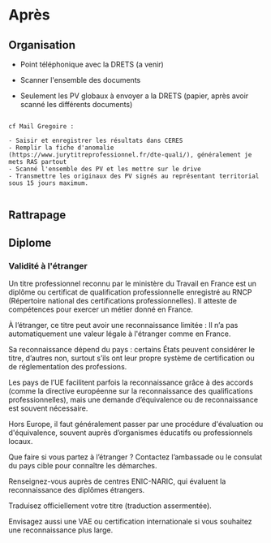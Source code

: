 # Après

## Organisation


- Point téléphonique avec la DRETS (a venir)

- Scanner l'ensemble des documents

- Seulement les PV globaux à envoyer a la DRETS (papier, après avoir scanné les différents documents)

```{note}

cf Mail Gregoire : 

- Saisir et enregistrer les résultats dans CERES
- Remplir la fiche d'anomalie (https://www.jurytitreprofessionnel.fr/dte-quali/), généralement je mets RAS partout
- Scanné l'ensemble des PV et les mettre sur le drive
- Transmettre les originaux des PV signés au représentant territorial sous 15 jours maximum.


```


## Rattrapage

## Diplome

### Validité à l'étranger

Un titre professionnel reconnu par le ministère du Travail en France est un diplôme ou certificat de qualification professionnelle enregistré au RNCP (Répertoire national des certifications professionnelles). Il atteste de compétences pour exercer un métier donné en France.

À l’étranger, ce titre peut avoir une reconnaissance limitée :
Il n’a pas automatiquement une valeur légale à l'étranger comme en France.

Sa reconnaissance dépend du pays : certains États peuvent considérer le titre, d’autres non, surtout s’ils ont leur propre système de certification ou de réglementation des professions.

Les pays de l’UE facilitent parfois la reconnaissance grâce à des accords (comme la directive européenne sur la reconnaissance des qualifications professionnelles), mais une demande d’équivalence ou de reconnaissance est souvent nécessaire.

Hors Europe, il faut généralement passer par une procédure d'évaluation ou d'équivalence, souvent auprès d’organismes éducatifs ou professionnels locaux.

Que faire si vous partez à l’étranger ?
Contactez l’ambassade ou le consulat du pays cible pour connaître les démarches.

Renseignez-vous auprès de centres ENIC-NARIC, qui évaluent la reconnaissance des diplômes étrangers.

Traduisez officiellement votre titre (traduction assermentée).

Envisagez aussi une VAE ou certification internationale si vous souhaitez une reconnaissance plus large.